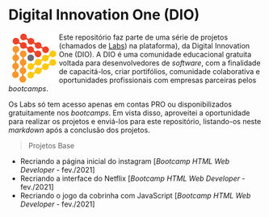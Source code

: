 # Digital Innovation One (DIO)

<img src="DIO-logo.png" alt="DIO" width="100" align="left" />Este repositório faz parte de uma série de projetos (chamados de [Labs](https://web.digitalinnovation.one/labs)) na plataforma), da Digital Innovation One (DIO). A DIO é uma comunidade educacional gratuita voltada para desenvolvedores de *software*, com a finalidade de capacitá-los, criar portifólios, comunidade colaborativa e oportunidades profissionais com empresas parceiras pelos *bootcamps*.

Os Labs só tem acesso apenas em contas PRO ou disponibilizados gratuitamente nos *bootcamps*. Em vista disso, aproveitei a oportunidade para realizar os projetos e enviá-los para este repositório, listando-os neste *markdown* após a conclusão dos projetos.



>Projetos Base

- Recriando a página inicial do instagram [*Bootcamp HTML Web Developer* - fev./2021]
- Recriando a interface do Netflix [*Bootcamp HTML Web Developer* - fev./2021]
- Recriando o jogo da cobrinha com JavaScript [*Bootcamp HTML Web Developer* - fev./2021]

